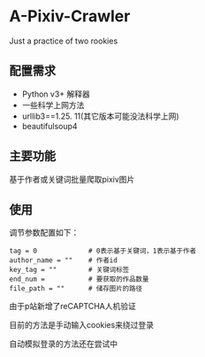 # A-Pixiv-Crawler
Just a practice of two rookies

## 配置需求
- Python v3+ 解释器
- 一些科学上网方法
- urllib3==1.25.
  11(其它版本可能没法科学上网)
- beautifulsoup4

## 主要功能
基于作者或关键词批量爬取pixiv图片

## 使用
调节参数配置如下：
```angular2html
tag = 0             # 0表示基于关键词，1表示基于作者
author_name = ""    # 作者id
key_tag = ""        # 关键词标签    
end_num =           # 要获取的作品数量
file_path = ""      # 储存图片的路径
```
由于p站新增了reCAPTCHA人机验证

目前的方法是手动输入cookies来绕过登录

自动模拟登录的方法还在尝试中
